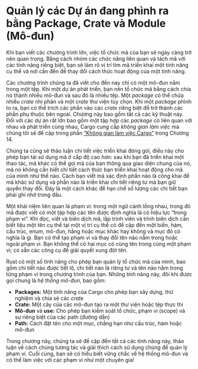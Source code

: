 # Quản lý các Dự án đang phình ra bằng Package, Crate và Module (Mô-đun)

Khi bạn viết các chương trình lớn, việc tổ chức mã của bạn sẽ ngày càng trở nên
quan trọng. Bằng cách nhóm các chức năng liên quan và tách mã với các tính năng
riêng biệt, bạn sẽ làm rõ vị trí tìm mã triển khai một tính năng cụ thể và nơi
cần đến để thay đổi cách thức hoạt động của một tính năng.

Các chương trình chúng ta đã viết cho đến nay chỉ có một mô-đun nằm trong một
tệp. Khi một dự án phát triển, bạn nên tổ chức mã bằng cách chia nó thành nhiều
mô-đun và sau đó là nhiều tệp. Một *package* có thể chứa nhiều *crate* nhị phân
và một *crate* thư viện tùy chọn. Khi một *package* phình to ra, bạn có thể
trích các phần vào các *crate* riêng biệt để trở thành các phần phụ thuộc bên
ngoài. Chương này bao gồm tất cả các kỹ thuật này. Đối với các dự án rất lớn bao
gồm một tập hợp các *package* có liên quan với nhau và phát triển cùng nhau,
Cargo cung cấp *không gian làm việc* mà chúng tôi sẽ đề cập trong phần [“Không
gian làm việc Cargo”][workspaces]<!-- bỏ qua --> trong Chương 14.

Chúng ta cũng sẽ thảo luận chi tiết việc triển khai đóng gói, điều này cho phép
bạn tái sử dụng mã ở cấp độ cao hơn: sau khi bạn đã triển khai một thao tác, mã
khác có thể gọi mã của bạn thông qua giao diện chung của nó, mà nó không cần
biết chi tiết cách thức bạn triển khai hoạt động cho mã của mình như thế nào.
Cách bạn viết mã xác định phần nào là công khai để mã khác sử dụng và phần nào
là  triển khai chi tiết riêng tư mà bạn giữ quyền thay đổi. Đây là một cách khác
để hạn chế số lượng các chi tiết bạn phải ghi nhớ trong đầu.

Một khái niệm liên quan là phạm vi: trong một ngữ cảnh lồng nhau, trong đó mã
được viết có một tập hợp các tên được định nghĩa là có hiệu lực “trong phạm vi”.
Khi đọc, viết và biên dịch mã, lập trình viên và trình biên dịch cần biết liệu
một tên cụ thể tại một vị trí cụ thể có đề cập đến một biến, hàm, cấu trúc,
enum, mô-đun, hằng hoặc mục khác hay không và mục đó có nghĩa là gì. Bạn có thể
tạo phạm vi và thay đổi tên nào nằm trong hoặc ngoài phạm vi. Bạn không thể có
hai mục có cùng tên trong cùng một phạm vi;  có sẵn các công cụ để giải quyết
xung đột tên.

Rust có một số tính năng cho phép bạn quản lý tổ chức mã của mình, bao gồm chi
tiết nào được tiết lộ, chi tiết nào là riêng tư và tên nào nằm trong từng phạm
vi trong chương trình của bạn. Những tính năng này, đôi khi được gọi chung là
*hệ thống mô-đun*, bao gồm:

* **Packages:**  Một tính năng của Cargo cho phép bạn xây dựng, thử nghiệm và
  chia sẻ các *crate*
* **Crate:** Một cây của các mô-đun tạo ra một thư viện hoặc tệp thực thi
* **Mô-đun** và **use:** Cho phép bạn kiểm soát tổ chức, phạm vi (scope) và sự
  riêng biệt của các path (đường dẫn)
* **Path:** Cách đặt tên cho một mục, chẳng hạn như cấu trúc, hàm hoặc mô-đun

Trong chương này, chúng ta sẽ đề cập đến tất cả các tính năng này, thảo luận về
cách chúng tương tác và giải thích cách sử dụng chúng để quản lý phạm vi. Cuối
cùng, bạn sẽ có hiểu biết vững chắc về hệ thống mô-đun và có thể làm việc với
các phạm vi như một chuyên gia!

[workspaces]: ch14-03-cargo-workspaces.html